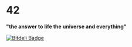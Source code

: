 # 42

**"the answer to life the universe and everything"** 


[![Bitdeli Badge](https://d2weczhvl823v0.cloudfront.net/zhuangya/42/trend.png)](https://bitdeli.com/free "Bitdeli Badge")

